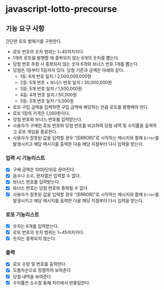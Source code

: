 # javascript-lotto-precourse

## **기능 요구 사항**

간단한 로또 발매기를 구현한다.

- 로또 번호의 숫자 범위는 1~45까지이다.
- 1개의 로또를 발행할 때 중복되지 않는 6개의 숫자를 뽑는다.
- 당첨 번호 추첨 시 중복되지 않는 숫자 6개와 보너스 번호 1개를 뽑는다.
- 당첨은 1등부터 5등까지 있다. 당첨 기준과 금액은 아래와 같다.
  - 1등: 6개 번호 일치 / 2,000,000,000원
  - 2등: 5개 번호 + 보너스 번호 일치 / 30,000,000원
  - 3등: 5개 번호 일치 / 1,500,000원
  - 4등: 4개 번호 일치 / 50,000원
  - 5등: 3개 번호 일치 / 5,000원
- 로또 구입 금액을 입력하면 구입 금액에 해당하는 만큼 로또를 발행해야 한다.
- 로또 1장의 가격은 1,000원이다.
- 당첨 번호와 보너스 번호를 입력받는다.
- 사용자가 구매한 로또 번호와 당첨 번호를 비교하여 당첨 내역 및 수익률을 출력하고 로또 게임을 종료한다.
- 사용자가 잘못된 값을 입력할 경우 "[ERROR]"로 시작하는 메시지와 함께 `Error`를 발생시키고 해당 메시지를 출력한 다음 해당 지점부터 다시 입력을 받는다.

### 입력 시 기능리스트

- [x] 구매 금액은 1000단위로 끊어진다.
- [x] 음수나 소수, 문자열은 입력할 수 없다.
- [x] 보너스 번호를 입력받는다.
- [x] 보너스 번호는 당첨 번호와 중복될 수 없다.
- [x] 사용자가 잘못된 값을 입력할 경우 "[ERROR]"로 시작하는 메시지와 함께 `Error`를 발생시키고 해당 메시지를 출력한 다음 해당 지점부터 다시 입력을 받는다.

### 로또 기능리스트

- [x] 숫자는 6개를 입력받는다.
- [x] 로또 번호의 숫자 범위는 1~45까지이다.
- [x] 숫자는 중복되지 않는다.

### 출력

- [x] 로또 수량 및 번호를 출력한다
- [x] 오름차순으로 정렬하여 보여준다
- [x] 당첨 내역을 보여준다
- [x] 수익률은 소수점 둘째 자리에서 반올림한다.
